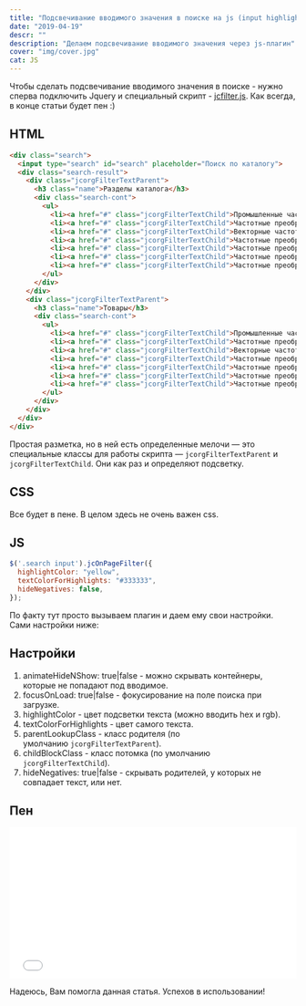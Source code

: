 ```yaml
---
title: "Подсвечивание вводимого значения в поиске на js (input highlight onkeypress)"
date: "2019-04-19"
descr: ""
description: "Делаем подсвечивание вводимого значения через js-плагин"
cover: "img/cover.jpg"
cat: JS
---
```


Чтобы сделать подсвечивание вводимого значения в поиске - нужно сперва подключить Jquery и специальный скрипт - <a href="/assets/files/jcfilter.zip" download>jcfilter.js</a>. Как всегда, в конце статьи будет пен :)

## HTML

``` html
<div class="search">
  <input type="search" id="search" placeholder="Поиск по каталогу">
  <div class="search-result">
    <div class="jcorgFilterTextParent">
      <h3 class="name">Разделы каталога</h3>
      <div class="search-cont">
        <ul>
          <li><a href="#" class="jcorgFilterTextChild">Промышленные частотные преобразователи</a></li>
          <li><a href="#" class="jcorgFilterTextChild">Частотные преобразователи для насосов</a></li>
          <li><a href="#" class="jcorgFilterTextChild">Векторные частотные преобразователи</a></li>
          <li><a href="#" class="jcorgFilterTextChild">Частотные преобразователи Овен</a></li>
          <li><a href="#" class="jcorgFilterTextChild">Частотные преобразователи переменного тока</a></li>
          <li><a href="#" class="jcorgFilterTextChild">Частотные преобразователи 24 А</a></li>
          <li><a href="#" class="jcorgFilterTextChild">Частотные преобразователи 7,5 Квт</a></li>
        </ul>
      </div>
    </div>
    <div class="jcorgFilterTextParent">
      <h3 class="name">Товары</h3>
      <div class="search-cont">
        <ul>
          <li><a href="#" class="jcorgFilterTextChild">Промышленные частотные преобразователи</a></li>
          <li><a href="#" class="jcorgFilterTextChild">Частотные преобразователи для насосов</a></li>
          <li><a href="#" class="jcorgFilterTextChild">Векторные частотные преобразователи</a></li>
          <li><a href="#" class="jcorgFilterTextChild">Частотные преобразователи Овен</a></li>
          <li><a href="#" class="jcorgFilterTextChild">Частотные преобразователи переменного тока</a></li>
          <li><a href="#" class="jcorgFilterTextChild">Частотные преобразователи 24 А</a></li>
          <li><a href="#" class="jcorgFilterTextChild">Частотные преобразователи 7,5 Квт</a></li>
        </ul>
      </div>
    </div>
  </div>
</div>
```

Простая разметка, но в ней есть определенные мелочи — это специальные классы для работы скрипта — `jcorgFilterTextParent` и `jcorgFilterTextChild`. Они как раз и определяют подсветку.

## CSS

Все будет в пене. В целом здесь не очень важен css.

## JS

``` js
$('.search input').jcOnPageFilter({
  highlightColor: "yellow",
  textColorForHighlights: "#333333",
  hideNegatives: false,
});
```

По факту тут просто вызываем плагин и даем ему свои настройки. Сами настройки ниже:

## Настройки

1. animateHideNShow: true|false - можно скрывать контейнеры, которые не попадают под вводимое.
2. focusOnLoad: true|false - фокусирование на поле поиска при загрузке.
3. highlightColor - цвет подсветки текста (можно вводить hex и rgb).
4. textColorForHighlights - цвет самого текста.
5. parentLookupClass - класс родителя (по умолчанию `jcorgFilterTextParent`).
6. childBlockClass - класс потомка (по умолчанию `jcorgFilterTextChild`).
7. hideNegatives: true|false - скрывать родителей, у которых не совпадает текст, или нет.

## Пен

<iframe height="265" style="width: 100%;" scrolling="no" title="Input highlight" src="//codepen.io/MaxGraph/embed/zXEYdJ/?height=265&amp;theme-id=0&amp;default-tab=js,result" frameborder="no" allowtransparency="true" allowfullscreen="true">See the Pen <a href='https://codepen.io/MaxGraph/pen/zXEYdJ/'>Input highlight</a> by Maksim (<a href='https://codepen.io/MaxGraph'>@MaxGraph</a>) on <a href='https://codepen.io'>CodePen</a>. </iframe>


Надеюсь, Вам помогла данная статья. Успехов в использовании!
